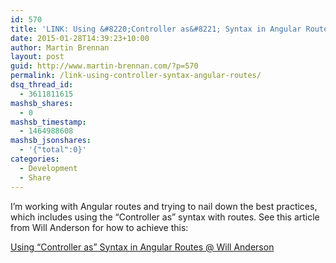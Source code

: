 ```yaml
---
id: 570
title: 'LINK: Using &#8220;Controller as&#8221; Syntax in Angular Routes'
date: 2015-01-28T14:39:23+10:00
author: Martin Brennan
layout: post
guid: http://www.martin-brennan.com/?p=570
permalink: /link-using-controller-syntax-angular-routes/
dsq_thread_id:
  - 3611811615
mashsb_shares:
  - 0
mashsb_timestamp:
  - 1464988608
mashsb_jsonshares:
  - '{"total":0}'
categories:
  - Development
  - Share
---
```

I&#8217;m working with Angular routes and trying to nail down the best practices, which includes using the &#8220;Controller as&#8221; syntax with routes. See this article from Will Anderson for how to achieve this:

[Using &#8220;Controller as&#8221; Syntax in Angular Routes @ Will Anderson](http://willi.am/blog/2013/12/03/using-controller-as-syntax-in-angular-routes/)